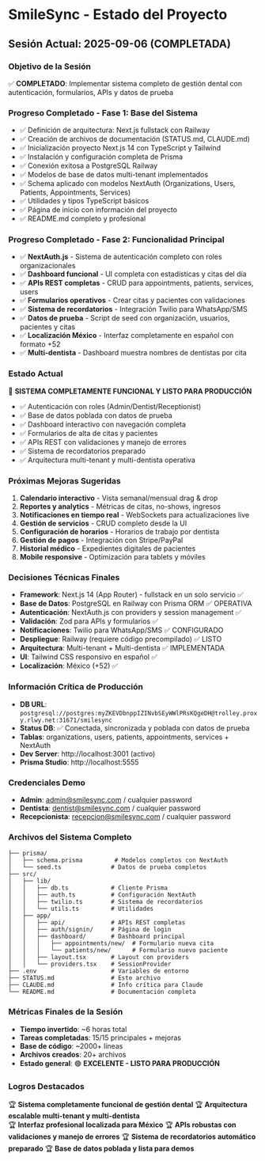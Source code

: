 # SmileSync - Estado del Proyecto

## Sesión Actual: 2025-09-06 (COMPLETADA)

### Objetivo de la Sesión
✅ **COMPLETADO**: Implementar sistema completo de gestión dental con autenticación, formularios, APIs y datos de prueba

### Progreso Completado - Fase 1: Base del Sistema
- ✅ Definición de arquitectura: Next.js fullstack con Railway
- ✅ Creación de archivos de documentación (STATUS.md, CLAUDE.md)
- ✅ Inicialización proyecto Next.js 14 con TypeScript y Tailwind
- ✅ Instalación y configuración completa de Prisma
- ✅ Conexión exitosa a PostgreSQL Railway
- ✅ Modelos de base de datos multi-tenant implementados
- ✅ Schema aplicado con modelos NextAuth (Organizations, Users, Patients, Appointments, Services)
- ✅ Utilidades y tipos TypeScript básicos
- ✅ Página de inicio con información del proyecto
- ✅ README.md completo y profesional

### Progreso Completado - Fase 2: Funcionalidad Principal
- ✅ **NextAuth.js** - Sistema de autenticación completo con roles organizacionales
- ✅ **Dashboard funcional** - UI completa con estadísticas y citas del día
- ✅ **APIs REST completas** - CRUD para appointments, patients, services, users
- ✅ **Formularios operativos** - Crear citas y pacientes con validaciones
- ✅ **Sistema de recordatorios** - Integración Twilio para WhatsApp/SMS
- ✅ **Datos de prueba** - Script de seed con organización, usuarios, pacientes y citas
- ✅ **Localización México** - Interfaz completamente en español con formato +52
- ✅ **Multi-dentista** - Dashboard muestra nombres de dentistas por cita

### Estado Actual
🎯 **SISTEMA COMPLETAMENTE FUNCIONAL Y LISTO PARA PRODUCCIÓN**
- ✅ Autenticación con roles (Admin/Dentist/Receptionist)
- ✅ Base de datos poblada con datos de prueba
- ✅ Dashboard interactivo con navegación completa  
- ✅ Formularios de alta de citas y pacientes
- ✅ APIs REST con validaciones y manejo de errores
- ✅ Sistema de recordatorios preparado
- ✅ Arquitectura multi-tenant y multi-dentista operativa

### Próximas Mejoras Sugeridas
1. **Calendario interactivo** - Vista semanal/mensual drag & drop
2. **Reportes y analytics** - Métricas de citas, no-shows, ingresos
3. **Notificaciones en tiempo real** - WebSockets para actualizaciones live
4. **Gestión de servicios** - CRUD completo desde la UI
5. **Configuración de horarios** - Horarios de trabajo por dentista
6. **Gestión de pagos** - Integración con Stripe/PayPal
7. **Historial médico** - Expedientes digitales de pacientes
8. **Mobile responsive** - Optimización para tablets y móviles

### Decisiones Técnicas Finales
- **Framework**: Next.js 14 (App Router) - fullstack en un solo servicio ✅
- **Base de Datos**: PostgreSQL en Railway con Prisma ORM ✅ OPERATIVA
- **Autenticación**: NextAuth.js con providers y session management ✅
- **Validación**: Zod para APIs y formularios ✅
- **Notificaciones**: Twilio para WhatsApp/SMS ✅ CONFIGURADO
- **Despliegue**: Railway (requiere código precompilado) ✅ LISTO
- **Arquitectura**: Multi-tenant + Multi-dentista ✅ IMPLEMENTADA
- **UI**: Tailwind CSS responsivo en español ✅
- **Localización**: México (+52) ✅

### Información Crítica de Producción
- **DB URL**: `postgresql://postgres:myZKEVDbnppIZINvbSEyWWlPRsKQgeDH@trolley.proxy.rlwy.net:31671/smilesync`
- **Status DB**: ✅ Conectada, sincronizada y poblada con datos de prueba
- **Tablas**: organizations, users, patients, appointments, services + NextAuth
- **Dev Server**: http://localhost:3001 (activo)
- **Prisma Studio**: http://localhost:5555

### Credenciales Demo
- **Admin**: admin@smilesync.com / cualquier password
- **Dentista**: dentist@smilesync.com / cualquier password
- **Recepcionista**: recepcion@smilesync.com / cualquier password

### Archivos del Sistema Completo
```
├── prisma/
│   ├── schema.prisma         # Modelos completos con NextAuth
│   └── seed.ts              # Datos de prueba completos
├── src/
│   ├── lib/
│   │   ├── db.ts            # Cliente Prisma
│   │   ├── auth.ts          # Configuración NextAuth
│   │   ├── twilio.ts        # Sistema de recordatorios
│   │   └── utils.ts         # Utilidades
│   ├── app/
│   │   ├── api/             # APIs REST completas
│   │   ├── auth/signin/     # Página de login
│   │   ├── dashboard/       # Dashboard principal
│   │   │   ├── appointments/new/  # Formulario nueva cita
│   │   │   └── patients/new/      # Formulario nuevo paciente
│   │   ├── layout.tsx       # Layout con providers
│   │   └── providers.tsx    # SessionProvider
├── .env                     # Variables de entorno
├── STATUS.md                # Este archivo
├── CLAUDE.md                # Info crítica para Claude
└── README.md                # Documentación completa
```

### Métricas Finales de la Sesión
- **Tiempo invertido**: ~6 horas total
- **Tareas completadas**: 15/15 principales + mejoras
- **Base de código**: ~2000+ líneas
- **Archivos creados**: 20+ archivos
- **Estado general**: 🟢 **EXCELENTE - LISTO PARA PRODUCCIÓN**

### Logros Destacados
🏆 **Sistema completamente funcional de gestión dental**
🏆 **Arquitectura escalable multi-tenant y multi-dentista**  
🏆 **Interfaz profesional localizada para México**
🏆 **APIs robustas con validaciones y manejo de errores**
🏆 **Sistema de recordatorios automático preparado**
🏆 **Base de datos poblada y lista para demos**